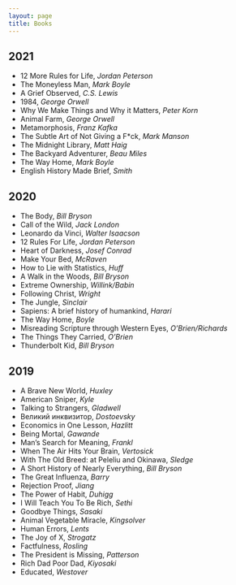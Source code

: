 ```yaml
---
layout: page
title: Books
---
```


## 2021

- 12 More Rules for Life, *Jordan Peterson*
- The Moneyless Man, *Mark Boyle*
- A Grief Observed, *C.S. Lewis*
- 1984, *George Orwell*
- Why We Make Things and Why it Matters, *Peter Korn*
- Animal Farm, *George Orwell*
- Metamorphosis, *Franz Kafka*
- The Subtle Art of Not Giving a F\*ck, *Mark Manson*
- The Midnight Library, *Matt Haig*
- The Backyard Adventurer, *Beau Miles*
- The Way Home, *Mark Boyle*
- English History Made Brief, *Smith*

## 2020

- The Body, *Bill Bryson*
- Call of the Wild, *Jack London*
- Leonardo da Vinci, *Walter Isaacson*
- 12 Rules For Life, *Jordan Peterson*
- Heart of Darkness, *Josef Conrad*
- Make Your Bed, *McRaven*
- How to Lie with Statistics, *Huff*
- A Walk in the Woods, *Bill Bryson*
- Extreme Ownership, *Willink/Babin*
- Following Christ, *Wright*
- The Jungle, *Sinclair*
- Sapiens: A brief history of humankind, *Harari*
- The Way Home, *Boyle*
- Misreading Scripture through Western Eyes, *O’Brien/Richards*
- The Things They Carried, *O’Brien*
- Thunderbolt Kid, *Bill Bryson*

## 2019

- A Brave New World, *Huxley*
- American Sniper, *Kyle*
- Talking to Strangers, *Gladwell*
- Великий инквизитор, *Dostoevsky*
- Economics in One Lesson, *Hazlitt*
- Being Mortal, *Gawande*
- Man’s Search for Meaning, *Frankl*
- When The Air Hits Your Brain, *Vertosick*
- With The Old Breed: at Peleliu and Okinawa, *Sledge*
- A Short History of Nearly Everything, *Bill Bryson*
- The Great Influenza, *Barry*
- Rejection Proof, *Jiang*
- The Power of Habit, *Duhigg*
- I Will Teach You To Be Rich, *Sethi*
- Goodbye Things, *Sasaki*
- Animal Vegetable Miracle, *Kingsolver*
- Human Errors, *Lents*
- The Joy of X, *Strogatz*
- Factfulness, *Rosling*
- The President is Missing, *Patterson*
- Rich Dad Poor Dad, *Kiyosaki*
- Educated, *Westover*